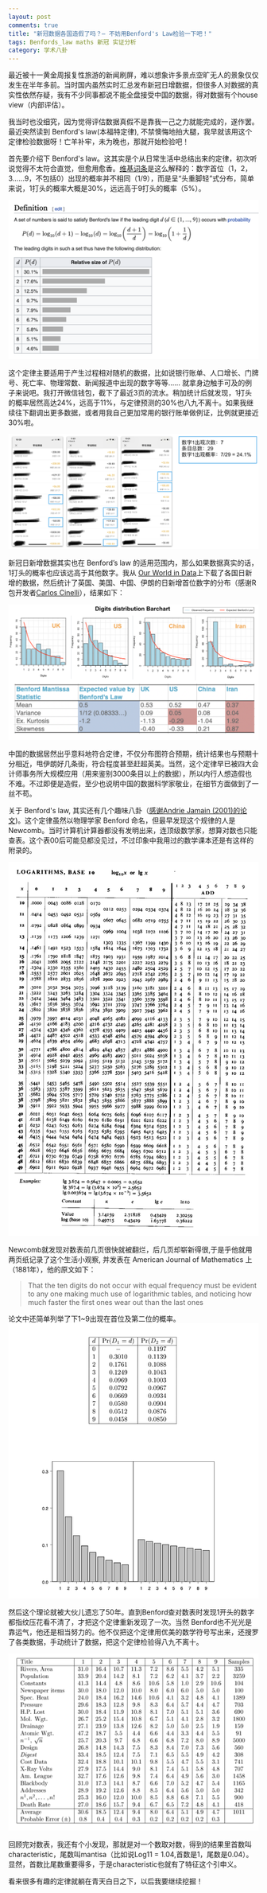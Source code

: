 ```yaml
---
layout: post
comments: true
title: "新冠数据各国造假了吗？— 不妨用Benford's Law检验一下吧！"
tags: Benfords_law maths 新冠 实证分析 
category: 学术八卦
---
```


最近被十一黄金周报复性旅游的新闻刷屏，难以想象许多景点空旷无人的景象仅仅发生在半年多前。当时国内虽然实时汇总发布新冠日增数据，但很多人对数据的真实性依然存疑，我有不少同事都说不能全盘接受中国的数据，得对数据有个house view（内部评估）。

我当时也没细究，因为觉得评估数据真假不是靠我一己之力就能完成的，遂作罢。最近突然读到 Benford's law(本福特定律), 不禁懊悔地拍大腿，我早就该用这个定律检验数据呀！亡羊补牢，未为晚也，那就开始检验吧！
 
首先要介绍下 Benford's law。这其实是个从日常生活中总结出来的定律，初次听说觉得不太符合直觉，但愈用愈香。[维基词条](https://en.wikipedia.org/wiki/Benford%27s_law)是这么解释的：数字首位（1，2，3……9，不包括0）出现的概率并不相同（1/9），而是呈“头重脚轻”式分布，简单来说，1打头的概率大概是30%，远远高于9打头的概率（5%）。

![Wikipedia entry](/images/benford_illustration2.png)

这个定律主要适用于产生过程相对随机的数据，比如说银行账单、人口增长、门牌号、死亡率、物理常数、新闻报道中出现的数字等等…… 就拿身边触手可及的例子来说吧。我打开微信钱包，截下了最近3页的流水。稍加统计后就发现，1打头的概率居然高达24%，远高于11%，与定律预测的30%也八九不离十。如果我继续往下翻调出更多数据，或者用我自己更加常用的银行账单做例证，比例就更接近30%啦。

![wechat wallet statement](/images/benford_illustration1.png)

新冠日新增数据其实也在 Benford’s law 的适用范围内，那么如果数据真实的话，1打头的概率也应该远高于其他数字。我从 [Our World in Data](https://ourworldindata.org/coronavirus)上下载了各国日新增的数据，然后统计了英国、美国、中国、伊朗的日新增首位数字的分布（感谢R包开发者[Carlos Cinelli](https://www.rdocumentation.org/packages/benford.analysis/versions/0.1.5)），结果如下：

![COVID test data](/images/benford_illustration3.png)

中国的数据居然出乎意料地符合定律，不仅分布图符合预期，统计结果也与预期十分相近，甩伊朗好几条街，符合程度甚至赶超英美。当然，这个定律早已被四大会计师事务所大规模应用（用来鉴别3000条目以上的数据），所以内行人想造假也不难。不过即便是造假，至少也说明中国的数据科学家敬业，在细节方面做到了一丝不苟。

关于 Benford's law, 其实还有几个趣味八卦（[感谢Andrie Jamain (2001)的论文](https://wwwf.imperial.ac.uk/~nadams/classificationgroup/Benfords-Law.pdf))。这个定律虽然以物理学家 Benford 命名，但最早发现这个规律的人是 Newcomb。当时计算机计算器都没有发明出来，连顶级数学家，想算对数也只能查表。这个表00后可能见都没见过，不过印象中我用过的数学课本还是有这样的附录的。

![Logarithm table](/images/benford_illustration4.gif)

Newcomb就发现对数表前几页很快就被翻烂，后几页却崭新得很,于是乎他就用两页纸记录了这个生活小观察, 并发表在 American Journal of Mathematics 上（1881年），他的原文如下：
> That the ten digits do not occur with equal frequency must be evident to any one making much use of logarithmic tables, and noticing how much faster the first ones wear out than the last ones

论文中还简单列举了下1~9出现在首位及第二位的概率。
![New Comb table](/images/benford_illustration7.png)

然后这个理论就被大伙儿遗忘了50年。直到Benford查对数表时发现1开头的数字都指纹压花看不清了，才把这个定律重新发现了一次。当然 Benford也不光光是靠运气，他还是相当努力的。他不仅把这个定律用优美的数学符号写出来，还搜罗了各类数据，手动统计了数据，把这个定律检验得八九不离十。

![Benford table](/images/benford_illustration5.png)
 
回顾完对数表，我还有个小发现，那就是对一个数取对数，得到的结果里首数叫characteristic，尾数叫mantisa（比如说Log11 = 1.04,首数是1，尾数是0.04）。显然，首数比尾数重要得多，于是characteristic也就有了特征这个引申义。

看来很多有趣的定律就躺在青天白日之下，以后我要继续挖掘！
 
 
<!--The law of probability of the occurrence of numbers is such that all mantissae of their logarithms are equally likely-->
 